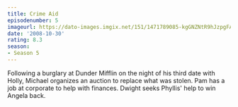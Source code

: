 ```yaml
---
title: Crime Aid
episodenumber: 5
imageurl: https://dato-images.imgix.net/151/1471789085-kgGNZNtR9hJzpgFAiQPaXFSwgPh.jpg?ixlib=rb-1.1.0&ch=DPR%2CWidth&auto=compress%2Cformat
date: '2008-10-30'
rating: 8.3
season:
- Season 5
---
```


Following a burglary at Dunder Mifflin on the night of his third date with Holly, Michael organizes an auction to replace what was stolen. Pam has a job at corporate to help with finances. Dwight seeks Phyllis' help to win Angela back.
